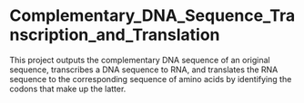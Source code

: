 # Complementary_DNA_Sequence_Transcription_and_Translation
This project outputs the complementary DNA sequence of an original sequence, transcribes a DNA sequence to RNA, and translates the RNA sequence to the corresponding sequence of amino acids by identifying the codons that make up the latter. 

